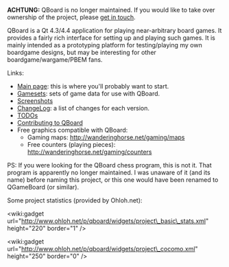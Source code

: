 **ACHTUNG:** QBoard is no longer maintained. If you would like to take over ownership of the project, please [get in touch](http://wanderinghorse.net/home/stephan).

QBoard is a Qt 4.3/4.4 application for playing near-arbitrary board games. It provides a fairly rich interface for setting up and playing such games. It is mainly intended as a prototyping platform for testing/playing my own boardgame designs, but may be interesting for other boardgame/wargame/PBEM fans.

Links:

  * [Main page](QBoard.md): this is where you'll probably want to start.
  * [Gamesets](Gamesets.md): sets of game data for use with QBoard.
  * [Screenshots](Screenshots.md)
  * [ChangeLog](ChangeLog.md): a list of changes for each version.
  * [TODOs](TODOs.md)
  * [Contributing to QBoard](Contributing.md)
  * Free graphics compatible with QBoard:
    * Gaming maps: http://wanderinghorse.net/gaming/maps
    * Free counters (playing pieces): http://wanderinghorse.net/gaming/counters

PS: If you were looking for the QBoard chess program, this is not it. That program is apparently no longer maintained. I was unaware of it (and its name) before naming this project, or this one would have been renamed to QGameBoard (or similar).


Some project statistics (provided by Ohloh.net):

&lt;wiki:gadget url="http://www.ohloh.net/p/qboard/widgets/project\_basic\_stats.xml" height="220" border="1" /&gt;

&lt;wiki:gadget url="http://www.ohloh.net/p/qboard/widgets/project\_cocomo.xml" height="250" border="0" /&gt;